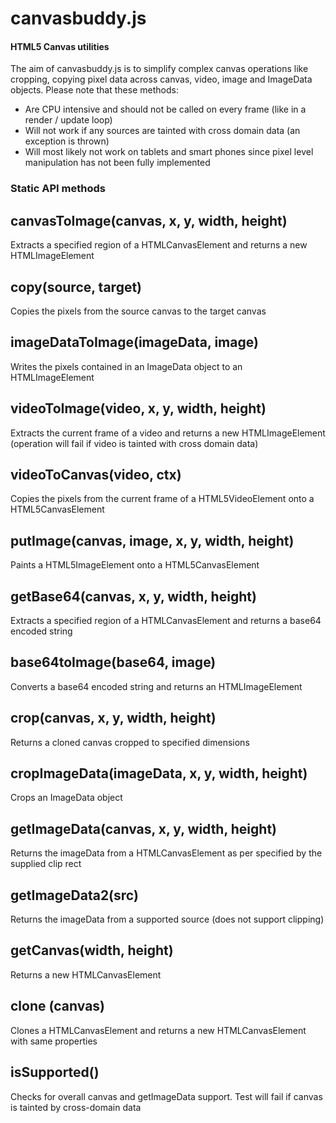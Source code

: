 canvasbuddy.js
==============

#### HTML5 Canvas utilities ####

The aim of canvasbuddy.js is to simplify complex canvas operations like cropping, copying pixel data across canvas, video, image and ImageData objects.
Please note that these methods:
 
* Are CPU intensive and should not be called on every frame (like in a render / update loop)
* Will not work if any sources are tainted with cross domain data (an exception is thrown)
* Will most likely not work on tablets and smart phones since pixel level manipulation has not been fully implemented

### Static API methods ###

## canvasToImage(canvas, x, y, width, height) ##
Extracts a specified region of a HTMLCanvasElement and returns a new HTMLImageElement

## copy(source, target) ##
Copies the pixels from the source canvas to the target canvas

## imageDataToImage(imageData, image) ##
Writes the pixels contained in an ImageData object to an HTMLImageElement

## videoToImage(video, x, y, width, height) ##
Extracts the current frame of a video and returns a new HTMLImageElement (operation will fail if video is tainted with cross domain data)

## videoToCanvas(video, ctx) ##
Copies the pixels from the current frame of a HTML5VideoElement onto a HTML5CanvasElement

## putImage(canvas, image, x, y, width, height) ##
Paints a HTML5ImageElement onto a HTML5CanvasElement

## getBase64(canvas, x, y, width, height) ##
Extracts a specified region of a HTMLCanvasElement and returns a base64 encoded string

## base64toImage(base64, image) ##
Converts a base64 encoded string and returns an HTMLImageElement

## crop(canvas, x, y, width, height) ##
Returns a cloned canvas cropped to specified dimensions

## cropImageData(imageData, x, y, width, height) ##
Crops an ImageData object

## getImageData(canvas, x, y, width, height) ##
Returns the imageData from a HTMLCanvasElement as per specified by the supplied clip rect

## getImageData2(src) ##
Returns the imageData from a supported source (does not support clipping)

## getCanvas(width, height) ##
Returns a new HTMLCanvasElement

## clone (canvas) ##
Clones a HTMLCanvasElement and returns a new HTMLCanvasElement with same properties

## isSupported() ##
Checks for overall canvas and getImageData support. Test will fail if canvas is tainted by cross-domain data
